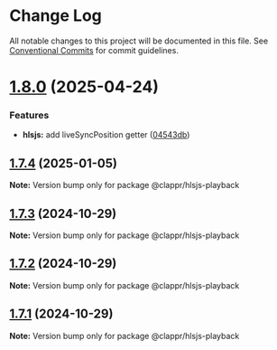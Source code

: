 # Change Log

All notable changes to this project will be documented in this file.
See [Conventional Commits](https://conventionalcommits.org) for commit guidelines.

# [1.8.0](https://github.com/clappr/hlsjs-playback/compare/@clappr/hlsjs-playback@1.7.4...@clappr/hlsjs-playback@1.8.0) (2025-04-24)


### Features

* **hlsjs:** add liveSyncPosition getter ([04543db](https://github.com/clappr/hlsjs-playback/commit/04543db8352222de217aa281c3bb9bc354950f93))





## [1.7.4](https://github.com/clappr/hlsjs-playback/compare/@clappr/hlsjs-playback@1.7.3...@clappr/hlsjs-playback@1.7.4) (2025-01-05)

**Note:** Version bump only for package @clappr/hlsjs-playback





## [1.7.3](https://github.com/clappr/hlsjs-playback/compare/@clappr/hlsjs-playback@1.7.2...@clappr/hlsjs-playback@1.7.3) (2024-10-29)

**Note:** Version bump only for package @clappr/hlsjs-playback





## [1.7.2](https://github.com/clappr/hlsjs-playback/compare/@clappr/hlsjs-playback@1.7.1...@clappr/hlsjs-playback@1.7.2) (2024-10-29)

**Note:** Version bump only for package @clappr/hlsjs-playback





## [1.7.1](https://github.com/clappr/hlsjs-playback/compare/@clappr/hlsjs-playback@1.7.0...@clappr/hlsjs-playback@1.7.1) (2024-10-29)

**Note:** Version bump only for package @clappr/hlsjs-playback
